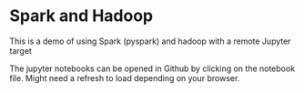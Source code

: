 # Spark and Hadoop

 This is a demo of using Spark (pyspark) and hadoop with a remote Jupyter target


The jupyter notebooks can be opened in Github by clicking on the notebook file. Might need a refresh to load depending on your browser.
